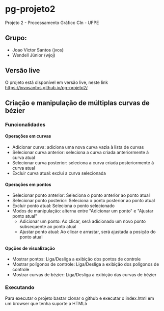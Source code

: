 # pg-projeto2

Projeto 2 - Processamento Gráfico
CIn - UFPE

## Grupo:
- Joao Victor Santos (jvos)
- Wendell Júnior (wjoj)

## Versão live

O projeto está disponível em versão live, neste link https://jvvosantos.github.io/pg-projeto2/


## Criação e manipulação de múltiplas curvas de bézier

### Funcionalidades

#### Operações em curvas
- Adicionar curva: adiciona uma nova curva vazia à lista de curvas
- Selecionar curva anterior: seleciona a curva criada anteriormente à curva atual
- Selecionar curva posterior: seleciona a curva criada posteriormente à curva atual
- Excluir curva atual: exclui a curva selecionada

#### Operações em pontos
- Selecionar ponto anterior: Seleciona o ponto anterior ao ponto atual
- Selecionar ponto posterior: Seleciona o ponto posterior ao ponto atual
- Excluir ponto atual: Seleciona o ponto selecionado
- Modos de manipulação: alterna entre "Adicionar um ponto" e "Ajustar ponto atual"
    - Adicionar um ponto: Ao clicar, será adicionado um novo ponto subsequente ao ponto atual
    - Ajustar ponto atual: Ao clicar e arrastar, será ajustada a posição do ponto atual

#### Opções de visualização
- Mostrar pontos: Liga/Desliga a exibição dos pontos de controle
- Mostrar polígonos de controle: Liga/Desliga a exibição dos polígonos de controle
- Mostrar curvas de bézier: Liga/Desliga a exibição das curvas de bézier

### Executando

Para executar o projeto bastar clonar o github e executar o index.html em um browser que tenha suporte a HTML5
